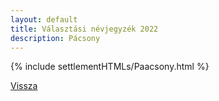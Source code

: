 ```yaml
---
layout: default
title: Választási névjegyzék 2022
description: Pácsony
---
```


{% include settlementHTMLs/Paacsony.html %}

[Vissza](../)